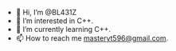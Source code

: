 - 👋 Hi, I’m @BL431Z
- 👀 I’m interested in C++.
- 🌱 I’m currently learning C++.
- 📫 How to reach me masteryt596@gmail.com.

<!---
BL431Z/BL431Z is a ✨ special ✨ repository because its `README.md` (this file) appears on your GitHub profile.
You can click the Preview link to take a look at your changes.
--->
